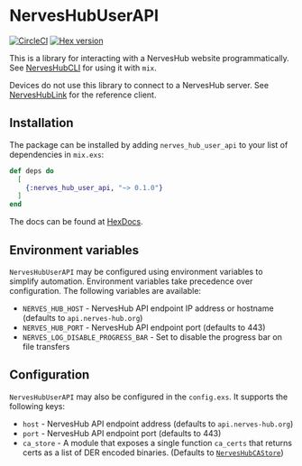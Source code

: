 # NervesHubUserAPI

[![CircleCI](https://circleci.com/gh/nerves-hub/nerves_hub_user_api.svg?style=svg)](https://circleci.com/gh/nerves-hub/nerves_hub_user_api)
[![Hex version](https://img.shields.io/hexpm/v/nerves_hub_user_api.svg "Hex version")](https://hex.pm/packages/nerves_hub_user_api)

This is a library for interacting with a NervesHub website programmatically.
See [NervesHubCLI](https://github.com/nerves-hub/nerves_hub_cli) for using it
with `mix`.

Devices do not use this library to connect to a NervesHub server. See
[NervesHubLink](https://github.com/nerves-hub/nerves_hub_link) for the reference client.

## Installation

The package can be installed
by adding `nerves_hub_user_api` to your list of dependencies in `mix.exs`:

```elixir
def deps do
  [
    {:nerves_hub_user_api, "~> 0.1.0"}
  ]
end
```

The docs can be found at [HexDocs](https://hexdocs.pm/nerves_hub_user_api).

## Environment variables

`NervesHubUserAPI` may be configured using environment variables to simplify
automation. Environment variables take precedence over configuration. The
following variables are available:

* `NERVES_HUB_HOST` - NervesHub API endpoint IP address or hostname (defaults to
  `api.nerves-hub.org`)
* `NERVES_HUB_PORT` - NervesHub API endpoint port (defaults to 443)
* `NERVES_LOG_DISABLE_PROGRESS_BAR` - Set to disable the progress bar on file
  transfers

## Configuration

`NervesHubUserAPI` may also be configured in the `config.exs`. It supports the
following keys:

* `host` - NervesHub API endpoint address (defaults to `api.nerves-hub.org`)
* `port` - NervesHub API endpoint port (defaults to 443)
* `ca_store` - A module that exposes a single function `ca_certs` that returns
  certs as a list of DER encoded binaries. (Defaults to [`NervesHubCAStore`](https://github.com/nerves-hub/nerves_hub_ca_store))
